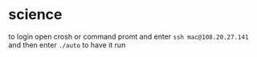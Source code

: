 # science

to login open crosh or command promt and enter `ssh mac@108.20.27.141` and then enter `./auto` to have it run
